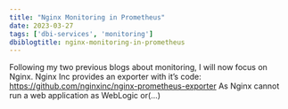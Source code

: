 ```yaml
---
title: "Nginx Monitoring in Prometheus"
date: 2023-03-27
tags: ['dbi-services', 'monitoring']
dbiblogtitle: nginx-monitoring-in-prometheus
---
```

Following my two previous blogs about monitoring, I will now focus on Nginx. Nginx Inc provides an exporter with it’s code: https://github.com/nginxinc/nginx-prometheus-exporter As Nginx cannot run a web application as WebLogic or(…)